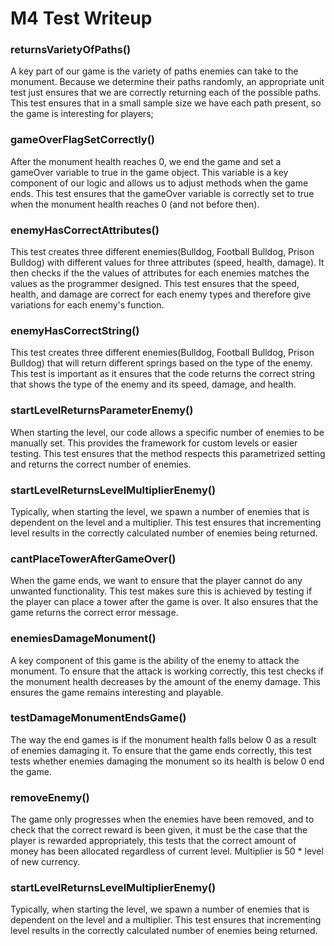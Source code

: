# M4 Test Writeup

### returnsVarietyOfPaths()
A key part of our game is the variety of paths enemies can take to the monument. Because we determine
their paths randomly, an appropriate unit test just ensures that we are correctly returning each of the possible
paths.  This test ensures that in a small sample size we have each path present, so the game is interesting for players;

### gameOverFlagSetCorrectly()
After the monument health reaches 0, we end the game and set a gameOver variable to true in the game object.
This variable is a key component of our logic and allows us to adjust methods when the game ends.  This test ensures
that the gameOver variable is correctly set to true when the monument health reaches 0 (and not before then).

### enemyHasCorrectAttributes()
This test creates three different enemies(Bulldog, Football Bulldog, Prison Bulldog) with different
values for three attributes (speed, health, damage). It then checks if the the values of attributes
for each enemies matches the values as the programmer designed. This test ensures that the speed,
health, and damage are correct for each enemy types and therefore give variations for each enemy's
function.

### enemyHasCorrectString()
This test creates three different enemies(Bulldog, Football Bulldog, Prison Bulldog) that will
return different springs based on the type of the enemy. This test is important as it ensures that
the code returns the correct string that shows the type of the enemy and its speed, damage, and health.

### startLevelReturnsParameterEnemy()
When starting the level, our code allows a specific number of enemies to be manually set.  This 
provides the framework for custom levels or easier testing.  This test ensures that the method respects
this parametrized setting and returns the correct number of enemies.

### startLevelReturnsLevelMultiplierEnemy()
Typically, when starting the level, we spawn a number of enemies that is dependent on the level
and a multiplier.  This test ensures that incrementing level results in the correctly calculated 
number of enemies being returned.

### cantPlaceTowerAfterGameOver()
When the game ends, we want to ensure that the player cannot do any unwanted functionality.  This
test makes sure this is achieved by testing if the player can place a tower after the game is over.
It also ensures that the game returns the correct error message.

### enemiesDamageMonument()
A key component of this game is the ability of the enemy to attack the monument.  To ensure that
the attack is working correctly, this test checks if the monument health decreases by the amount
of the enemy damage.  This ensures the game remains interesting and playable.

### testDamageMonumentEndsGame()
The way the end games is if the monument health falls below 0 as a result of enemies damaging
it.  To ensure that the game ends correctly, this test tests whether enemies damaging the monument
so its health is below 0 end the game.

### removeEnemy()
The game only progresses when the enemies have been removed, and to check that the correct reward
is been given, it must be the case that the player is rewarded appropriately, this tests that
the correct amount of money has been allocated regardless of current level. Multiplier is 50 * level
of new currency.

### startLevelReturnsLevelMultiplierEnemy()
Typically, when starting the level, we spawn a number of enemies that is dependent on the level
and a multiplier.  This test ensures that incrementing level results in the correctly calculated 
number of enemies being returned.
